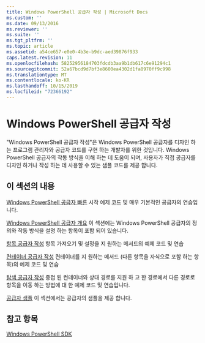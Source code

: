 ```yaml
---
title: Windows PowerShell 공급자 작성 | Microsoft Docs
ms.custom: ''
ms.date: 09/13/2016
ms.reviewer: ''
ms.suite: ''
ms.tgt_pltfrm: ''
ms.topic: article
ms.assetid: a54ce657-e0e0-4b3e-b9dc-aed39876f933
caps.latest.revision: 11
ms.openlocfilehash: 58252956184703fdcdb3aa9b1db617c6e91294c1
ms.sourcegitcommit: 52a67bcd9d7bf3e8600ea4302d1fa8970ff9c998
ms.translationtype: MT
ms.contentlocale: ko-KR
ms.lasthandoff: 10/15/2019
ms.locfileid: "72366192"
---
```

# <a name="writing-a-windows-powershell-provider"></a>Windows PowerShell 공급자 작성

"Windows PowerShell 공급자 작성"은 Windows PowerShell 공급자를 디자인 하는 프로그램 관리자와 공급자 코드를 구현 하는 개발자를 위한 것입니다. Windows PowerShell 공급자의 작동 방식을 이해 하는 데 도움이 되며, 사용자가 직접 공급자를 디자인 하거나 작성 하는 데 사용할 수 있는 샘플 코드를 제공 합니다.

## <a name="in-this-section"></a>이 섹션의 내용

[Windows PowerShell 공급자 빠른](./windows-powershell-provider-quickstart.md) 시작 예제 코드 및 매우 기본적인 공급자의 연습입니다.

[Windows PowerShell 공급자 개요](./windows-powershell-provider-overview.md) 이 섹션에는 Windows PowerShell 공급자의 정의와 작동 방식을 설명 하는 항목이 포함 되어 있습니다.

[항목 공급자 작성](./writing-an-item-provider.md) 항목 가져오기 및 설정을 지 원하는 메서드의 예제 코드 및 연습

[컨테이너 공급자 작성](./writing-a-container-provider.md) 컨테이너를 지 원하는 메서드 (다른 항목을 자식으로 포함 하는 항목)의 예제 코드 및 연습

[탐색 공급자 작성](./writing-a-navigation-provider.md) 중첩 된 컨테이너와 상대 경로를 지원 하 고 한 경로에서 다른 경로로 항목을 이동 하는 방법에 대 한 예제 코드 및 연습입니다.

[공급자 샘플](./provider-samples.md) 이 섹션에서는 공급자의 샘플을 제공 합니다.

## <a name="see-also"></a>참고 항목

[Windows PowerShell SDK](../windows-powershell-reference.md)